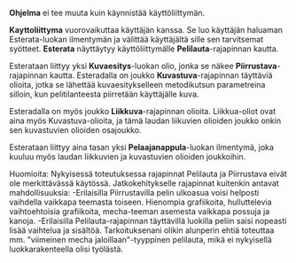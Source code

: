 **Ohjelma** ei tee muuta kuin käynnistää käyttöliittymän.

**Kayttoliittyma** vuorovaikuttaa käyttäjän kanssa. Se luo käyttäjän haluaman Esterata-luokan ilmentymän ja välittää käyttäjältä sille sen tarvitsemat syötteet.
 **Esterata** näyttäytyy käyttöliittymälle **Pelilauta**-rajapinnan kautta. 

Esterataan liittyy yksi **Kuvaesitys**-luokan olio, jonka se näkee  **Piirrustava**-rajapinnan kautta.
Esteradalla on joukko **Kuvastuva**-rajapinnan täyttäviä olioita, jotka se lähettää kuvaesitykselleen metodikutsun parametreina silloin, kun pelitilanteesta piirretään käyttäjälle kuva.

Esteradalla on myös joukko **Liikkuva**-rajapinnan olioita. Liikkua-oliot ovat aina myös Kuvastuva-olioita, ja tämä laudan liikuvien olioiden joukko onkin sen kuvastuvien olioiden osajoukko.

Esterataan liittyy aina tasan yksi **Pelaajanappula**-luokan ilmentymä, joka kuuluu myös laudan liikkuvien ja kuvastuvien olioiden joukkoihin. 

Huomioita:
Nykyisessä toteutuksessa rajapinnat Pelilauta ja Piirrustava eivät ole merkittävässä käytössä. Jatkokehitykselle rajapinnat kuitenkin antavat mahdollisuuksia: 
-Erilaisilla Piirrustavilla pelin ulkoasua voisi helposti vaihdella vaikkapa teemasta toiseen. Hienompia grafiikoita, hulluttelevia vaihtoehtoisia grafiikoita, mecha-teeman asemesta vaikkapa possuja ja kanoja.
-Erilaisilla Pelilauta-rajapinnan täyttävillä luokilla peliin saisi nopeasti lisää vaihtelua ja sisältöä. Tarkoituksenani olikin alunperin ehtiä toteuttaa mm. "viimeinen mecha jaloillaan"-tyyppinen pelilauta, mikä ei nykyisellä luokkarakenteella olisi työlästä.
